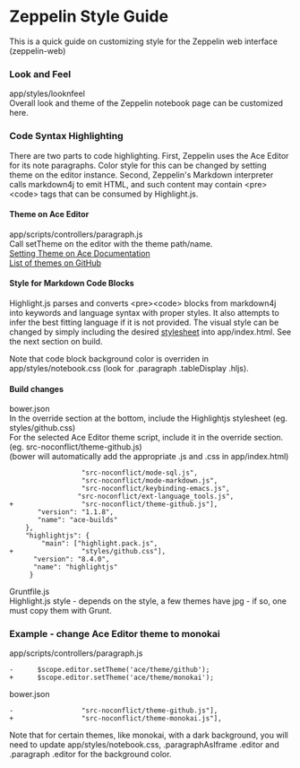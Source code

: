 # Zeppelin Style Guide

This is a quick guide on customizing style for the Zeppelin web interface (zeppelin-web)

### Look and Feel
app/styles/looknfeel  
Overall look and theme of the Zeppelin notebook page can be customized here.

### Code Syntax Highlighting
There are two parts to code highlighting. First, Zeppelin uses the Ace Editor for its note paragraphs. Color style for this can be changed by setting theme on the editor instance. Second, Zeppelin's Markdown interpreter calls markdown4j to emit HTML, and such content may contain &lt;pre&gt;&lt;code&gt; tags that can be consumed by Highlight.js.

#### Theme on Ace Editor
app/scripts/controllers/paragraph.js  
Call setTheme on the editor with the theme path/name.  
[Setting Theme on Ace Documentation](http://ace.c9.io/#nav=howto)  
[List of themes on GitHub](https://github.com/ajaxorg/ace/tree/master/lib/ace/theme)

#### Style for Markdown Code Blocks
Highlight.js parses and converts &lt;pre&gt;&lt;code&gt; blocks from markdown4j into keywords and language syntax with proper styles. It also attempts to infer the best fitting language if it is not provided. The visual style can be changed by simply including the desired [stylesheet](https://github.com/components/highlightjs/tree/master/styles) into app/index.html. See the next section on build.

Note that code block background color is overriden in app/styles/notebook.css (look for .paragraph .tableDisplay .hljs).

#### Build changes
bower.json  
In the override section at the bottom, include the Highlightjs stylesheet (eg. styles/github.css)  
For the selected Ace Editor theme script, include it in the override section. (eg. src-noconflict/theme-github.js)  
(bower will automatically add the appropriate .js and .css in app/index.html)
```
                  "src-noconflict/mode-sql.js",
                  "src-noconflict/mode-markdown.js",
                  "src-noconflict/keybinding-emacs.js",
                 "src-noconflict/ext-language_tools.js",
+                 "src-noconflict/theme-github.js"],
       "version": "1.1.8",
       "name": "ace-builds"
    },
    "highlightjs": {
        "main": ["highlight.pack.js",
+                 "styles/github.css"],
      "version": "8.4.0",
      "name": "highlightjs"
     }
```

Gruntfile.js  
Highlight.js style - depends on the style, a few themes have jpg - if so, one must copy them with Grunt.

### Example - change Ace Editor theme to monokai

app/scripts/controllers/paragraph.js
```
-      $scope.editor.setTheme('ace/theme/github');
+      $scope.editor.setTheme('ace/theme/monokai');
```

bower.json
```
-                 "src-noconflict/theme-github.js"],
+                 "src-noconflict/theme-monokai.js"],
```

Note that for certain themes, like monokai, with a dark background, you will need to update app/styles/notebook.css, .paragraphAsIframe .editor and .paragraph .editor for the background color.  
